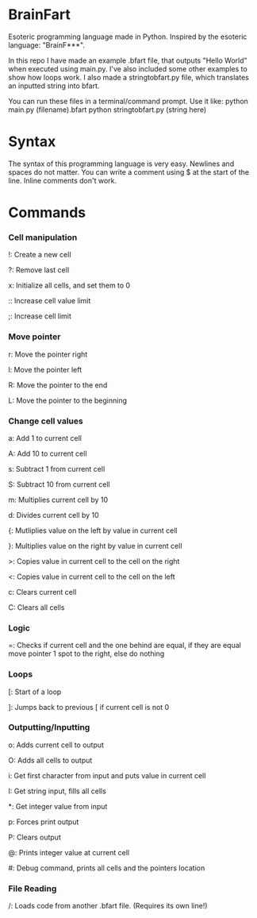 # BrainFart
Esoteric programming language made in Python. Inspired by the esoteric language: "BrainF***".

In this repo I have made an example .bfart file, that outputs "Hello World" when executed using main.py. I've also included some other examples to show how loops work.
I also made a stringtobfart.py file, which translates an inputted string into bfart.

You can run these files in a terminal/command prompt. 
Use it like:
python main.py (filename).bfart
python stringtobfart.py (string here)

# Syntax
The syntax of this programming language is very easy. Newlines and spaces do not matter. You can write a comment using $ at the start of the line. Inline comments don't work.

# Commands
### Cell manipulation

!: Create a new cell

?: Remove last cell

x: Initialize all cells, and set them to 0

:: Increase cell value limit

;: Increase cell limit


### Move pointer

r: Move the pointer right

l: Move the pointer left

R: Move the pointer to the end

L: Move the pointer to the beginning

### Change cell values

a: Add 1 to current cell

A: Add 10 to current cell

s: Subtract 1 from current cell

S: Subtract 10 from current cell

m: Multiplies current cell by 10

d: Divides current cell by 10

{: Mutliplies value on the left by value in current cell

}: Multiplies value on the right by value in current cell

\>: Copies value in current cell to the cell on the right

<: Copies value in current cell to the cell on the left

c: Clears current cell

C: Clears all cells


### Logic

=: Checks if current cell and the one behind are equal, if they are equal move pointer 1 spot to the right, else do nothing


### Loops

[: Start of a loop

]: Jumps back to previous [ if current cell is not 0


### Outputting/Inputting

o: Adds current cell to output

O: Adds all cells to output

i: Get first character from input and puts value in current cell

I: Get string input, fills all cells

*: Get integer value from input

p: Forces print output

P: Clears output

@: Prints integer value at current cell

#: Debug command, prints all cells and the pointers location

### File Reading
/: Loads code from another .bfart file. (Requires its own line!)
